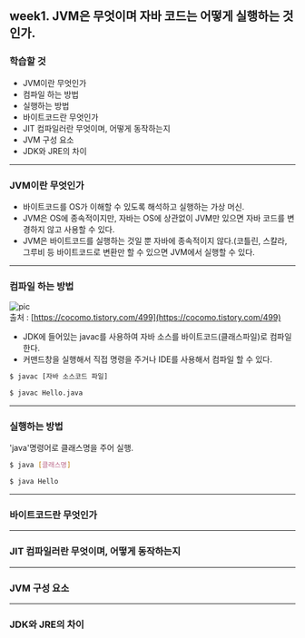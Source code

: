 ## week1. JVM은 무엇이며 자바 코드는 어떻게 실행하는 것인가.

### 학습할 것
- JVM이란 무엇인가
- 컴파일 하는 방법
- 실행하는 방법
- 바이트코드란 무엇인가
- JIT 컴파일러란 무엇이며, 어떻게 동작하는지
- JVM 구성 요소
- JDK와 JRE의 차이

***

### JVM이란 무엇인가
- 바이트코드를 OS가 이해할 수 있도록 해석하고 실행하는 가상 머신.
- JVM은 OS에 종속적이지만, 자바는 OS에 상관없이 JVM만 있으면 자바 코드를 변경하지 않고 사용할 수 있다.
- JVM은 바이트코드를 실행하는 것일 뿐 자바에 종속적이지 않다.(코틀린, 스칼라, 그루비 등 바이트코드로 변환만 할 수 있으면 JVM에서 실행할 수 있다.

***

### 컴파일 하는 방법
![pic](https://user-images.githubusercontent.com/26809312/103145751-bc92f400-4782-11eb-9a7f-758aa6af2ed6.png)
<br/>
 출처 : [https://cocomo.tistory.com/499](https://cocomo.tistory.com/499)
 <br/>
- JDK에 들어있는 javac를 사용하여 자바 소스를 바이트코드(클래스파일)로 컴파일 한다.
- 커맨드창을 실행해서 직접 명령을 주거나 IDE를 사용해서 컴파일 할 수 있다.

```bash
$ javac [자바 소스코드 파일]
```

```bash
$ javac Hello.java
```
***

### 실행하는 방법
'java'명령어로 클래스명을 주어 실행.<br/>
```bash
$ java [클래스명]
```
```bash
$ java Hello
```
***
### 바이트코드란 무엇인가

***

### JIT 컴파일러란 무엇이며, 어떻게 동작하는지

***

### JVM 구성 요소
***

### JDK와 JRE의 차이
